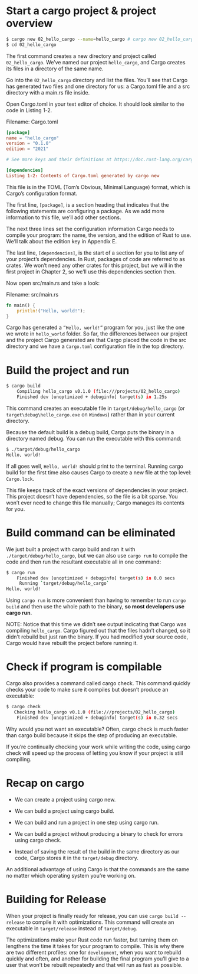 # Start a cargo project & project overview

```bash
$ cargo new 02_hello_cargo --name=hello_cargo # cargo new 02_hello_cargo --name=hello_cargo --vcs=none if you don't want to initialize a git repo
$ cd 02_hello_cargo
```

The first command creates a new directory and project called `02_hello_cargo`. We’ve named our project `hello_cargo`, and Cargo creates its files in a directory of the same name.

Go into the `02_hello_cargo` directory and list the files. You’ll see that Cargo has generated two files and one directory for us: a Cargo.toml file and a src directory with a main.rs file inside.

Open Cargo.toml in your text editor of choice. It should look similar to the code in Listing 1-2.

Filename: Cargo.toml

```toml
[package]
name = "hello_cargo"
version = "0.1.0"
edition = "2021"

# See more keys and their definitions at https://doc.rust-lang.org/cargo/reference/manifest.html

[dependencies]
Listing 1-2: Contents of Cargo.toml generated by cargo new
```

This file is in the TOML (Tom’s Obvious, Minimal Language) format, which is Cargo’s configuration format.

The first line, `[package]`, is a section heading that indicates that the following statements are configuring a package. As we add more information to this file, we’ll add other sections.

The next three lines set the configuration information Cargo needs to compile your program: the name, the version, and the edition of Rust to use. We’ll talk about the edition key in Appendix E.

The last line, `[dependencies]`, is the start of a section for you to list any of your project’s dependencies. In Rust, packages of code are referred to as crates. We won’t need any other crates for this project, but we will in the first project in Chapter 2, so we’ll use this dependencies section then.

Now open src/main.rs and take a look:

Filename: src/main.rs

```rust
fn main() {
    println!("Hello, world!");
}
```

Cargo has generated a `“Hello, world!”` program for you, just like the one we wrote in `hello_world` folder. So far, the differences between our project and the project Cargo generated are that Cargo placed the code in the src directory and we have a `Cargo.toml` configuration file in the top directory.

# Build the project and run

```bash
$ cargo build
    Compiling hello_cargo v0.1.0 (file:///projects/02_hello_cargo)
    Finished dev [unoptimized + debuginfo] target(s) in 1.25s
```

This command creates an executable file in `target/debug/hello_cargo` (or `target\debug\hello_cargo.exe` on `Windows`) rather than in your current directory.

Because the default build is a debug build, Cargo puts the binary in a directory named debug. You can run the executable with this command:

```bash
$ ./target/debug/hello_cargo
Hello, world!
```

If all goes well, `Hello, world!` should print to the terminal. Running cargo build for the first time also causes Cargo to create a new file at the top level: `Cargo.lock`.

This file keeps track of the exact versions of dependencies in your project. This project doesn’t have dependencies, so the file is a bit sparse. You won’t ever need to change this file manually; Cargo manages its contents for you.

# Build command can be eliminated

We just built a project with cargo build and ran it with `./target/debug/hello_cargo`, but we can also use `cargo run` to compile the code and then run the resultant executable all in one command:

```bash
$ cargo run
    Finished dev [unoptimized + debuginfo] target(s) in 0.0 secs
     Running `target/debug/hello_cargo`
Hello, world!
```

Using `cargo run` is more convenient than having to remember to run `cargo build` and then use the whole path to the binary, **so most developers use cargo run**.

NOTE: Notice that this time we didn’t see output indicating that Cargo was compiling `hello_cargo`. Cargo figured out that the files hadn’t changed, so it didn’t rebuild but just ran the binary. If you had modified your source code, Cargo would have rebuilt the project before running it.

# Check if program is compilable

Cargo also provides a command called cargo check. This command quickly checks your code to make sure it compiles but doesn’t produce an executable:

```bash
$ cargo check
   Checking hello_cargo v0.1.0 (file:///projects/02_hello_cargo)
    Finished dev [unoptimized + debuginfo] target(s) in 0.32 secs
```

Why would you not want an executable? Often, cargo check is much faster than cargo build because it skips the step of producing an executable.

If you’re continually checking your work while writing the code, using cargo check will speed up the process of letting you know if your project is still compiling.

# Recap on cargo

- We can create a project using cargo new.

- We can build a project using cargo build.

- We can build and run a project in one step using cargo run.

- We can build a project without producing a binary to check for errors using cargo check.

- Instead of saving the result of the build in the same directory as our code, Cargo stores it in the `target/debug` directory.

An additional advantage of using Cargo is that the commands are the same no matter which operating system you’re working on.

# Building for Release

When your project is finally ready for release, you can use `cargo build --release` to compile it with optimizations. This command will create an executable in `target/release` instead of `target/debug`.

The optimizations make your Rust code run faster, but turning them on lengthens the time it takes for your program to compile. This is why there are two different profiles: one for `development`, when you want to rebuild quickly and often, and another for building the final program you’ll give to a user that won’t be rebuilt repeatedly and that will run as fast as possible.
